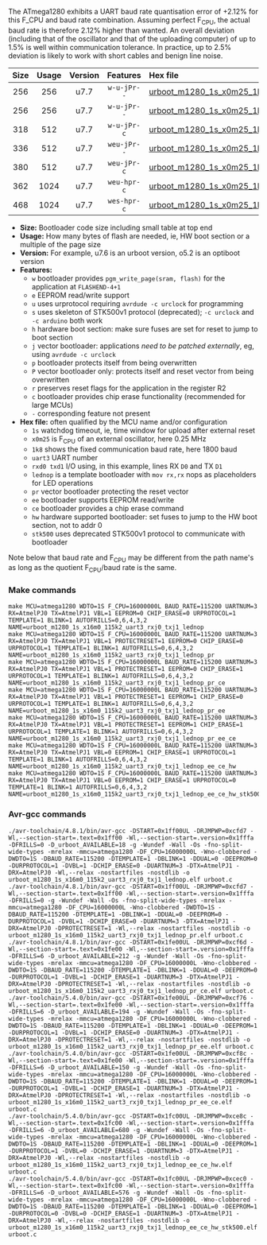 The ATmega1280 exhibits a UART baud rate quantisation error of +2.12% for this F_CPU and baud rate combination. Assuming perfect F<sub>CPU</sub>, the actual baud rate is therefore 2.12% higher than wanted. An overall deviation (including that of the oscillator and that of the uploading computer) of up to 1.5% is well within communication tolerance. In practice, up to 2.5% deviation is likely to work with short cables and benign line noise.

|Size|Usage|Version|Features|Hex file|
|:-:|:-:|:-:|:-:|:--|
|256|256|u7.7|`w-u-jPr--`|[urboot_m1280_1s_x0m25_1k8_uart3_rxj0_txj1_lednop.hex](https://raw.githubusercontent.com/stefanrueger/urboot.hex/main/boards/mega1280/atmega1280/watchdog_1_s/external_oscillator/%2B0m250000_hz/%2B%2B%2B1k8_baud/uart3_rxj0_txj1/lednop/urboot_m1280_1s_x0m25_1k8_uart3_rxj0_txj1_lednop.hex)|
|256|256|u7.7|`w-u-jPr--`|[urboot_m1280_1s_x0m25_1k8_uart3_rxj0_txj1_lednop_pr.hex](https://raw.githubusercontent.com/stefanrueger/urboot.hex/main/boards/mega1280/atmega1280/watchdog_1_s/external_oscillator/%2B0m250000_hz/%2B%2B%2B1k8_baud/uart3_rxj0_txj1/lednop/urboot_m1280_1s_x0m25_1k8_uart3_rxj0_txj1_lednop_pr.hex)|
|318|512|u7.7|`w-u-jPr-c`|[urboot_m1280_1s_x0m25_1k8_uart3_rxj0_txj1_lednop_pr_ce.hex](https://raw.githubusercontent.com/stefanrueger/urboot.hex/main/boards/mega1280/atmega1280/watchdog_1_s/external_oscillator/%2B0m250000_hz/%2B%2B%2B1k8_baud/uart3_rxj0_txj1/lednop/urboot_m1280_1s_x0m25_1k8_uart3_rxj0_txj1_lednop_pr_ce.hex)|
|336|512|u7.7|`weu-jPr--`|[urboot_m1280_1s_x0m25_1k8_uart3_rxj0_txj1_lednop_pr_ee.hex](https://raw.githubusercontent.com/stefanrueger/urboot.hex/main/boards/mega1280/atmega1280/watchdog_1_s/external_oscillator/%2B0m250000_hz/%2B%2B%2B1k8_baud/uart3_rxj0_txj1/lednop/urboot_m1280_1s_x0m25_1k8_uart3_rxj0_txj1_lednop_pr_ee.hex)|
|380|512|u7.7|`weu-jPr-c`|[urboot_m1280_1s_x0m25_1k8_uart3_rxj0_txj1_lednop_pr_ee_ce.hex](https://raw.githubusercontent.com/stefanrueger/urboot.hex/main/boards/mega1280/atmega1280/watchdog_1_s/external_oscillator/%2B0m250000_hz/%2B%2B%2B1k8_baud/uart3_rxj0_txj1/lednop/urboot_m1280_1s_x0m25_1k8_uart3_rxj0_txj1_lednop_pr_ee_ce.hex)|
|362|1024|u7.7|`weu-hpr-c`|[urboot_m1280_1s_x0m25_1k8_uart3_rxj0_txj1_lednop_ee_ce_hw.hex](https://raw.githubusercontent.com/stefanrueger/urboot.hex/main/boards/mega1280/atmega1280/watchdog_1_s/external_oscillator/%2B0m250000_hz/%2B%2B%2B1k8_baud/uart3_rxj0_txj1/lednop/urboot_m1280_1s_x0m25_1k8_uart3_rxj0_txj1_lednop_ee_ce_hw.hex)|
|468|1024|u7.7|`wes-hpr-c`|[urboot_m1280_1s_x0m25_1k8_uart3_rxj0_txj1_lednop_ee_ce_hw_stk500.hex](https://raw.githubusercontent.com/stefanrueger/urboot.hex/main/boards/mega1280/atmega1280/watchdog_1_s/external_oscillator/%2B0m250000_hz/%2B%2B%2B1k8_baud/uart3_rxj0_txj1/lednop/urboot_m1280_1s_x0m25_1k8_uart3_rxj0_txj1_lednop_ee_ce_hw_stk500.hex)|

- **Size:** Bootloader code size including small table at top end
- **Usage:** How many bytes of flash are needed, ie, HW boot section or a multiple of the page size
- **Version:** For example, u7.6 is an urboot version, o5.2 is an optiboot version
- **Features:**
  + `w` bootloader provides `pgm_write_page(sram, flash)` for the application at `FLASHEND-4+1`
  + `e` EEPROM read/write support
  + `u` uses urprotocol requiring `avrdude -c urclock` for programming
  + `s` uses skeleton of STK500v1 protocol (deprecated); `-c urclock` and `-c arduino` both work
  + `h` hardware boot section: make sure fuses are set for reset to jump to boot section
  + `j` vector bootloader: applications *need to be patched externally*, eg, using `avrdude -c urclock`
  + `p` bootloader protects itself from being overwritten
  + `P` vector bootloader only: protects itself and reset vector from being overwritten
  + `r` preserves reset flags for the application in the register R2
  + `c` bootloader provides chip erase functionality (recommended for large MCUs)
  + `-` corresponding feature not present
- **Hex file:** often qualified by the MCU name and/or configuration
  + `1s` watchdog timeout, ie, time window for upload after external reset
  + `x0m25` is F<sub>CPU</sub> of an external oscillator, here 0.25 MHz
  + `1k8` shows the fixed communication baud rate, here 1800 baud
  + `uart3` UART number
  + `rxd0 txd1` I/O using, in this example, lines RX `D0` and TX `D1`
  + `lednop` is a template bootloader with `mov rx,rx` nops as placeholders for LED operations
  + `pr` vector bootloader protecting the reset vector
  + `ee` bootloader supports EEPROM read/write
  + `ce` bootloader provides a chip erase command
  + `hw` hardware supported bootloader: set fuses to jump to the HW boot section, not to addr 0
  + `stk500` uses deprecated STK500v1 protocol to communicate with bootloader


Note below that baud rate and F<sub>CPU</sub> may be different from the path name's as long as the quotient F<sub>CPU</sub>/baud rate is the same.

### Make commands
```
make MCU=atmega1280 WDTO=1S F_CPU=16000000L BAUD_RATE=115200 UARTNUM=3 RX=AtmelPJ0 TX=AtmelPJ1 VBL=1 EEPROM=0 CHIP_ERASE=0 URPROTOCOL=1 TEMPLATE=1 BLINK=1 AUTOFRILLS=0,6,4,3,2 NAME=urboot_m1280_1s_x16m0_115k2_uart3_rxj0_txj1_lednop
make MCU=atmega1280 WDTO=1S F_CPU=16000000L BAUD_RATE=115200 UARTNUM=3 RX=AtmelPJ0 TX=AtmelPJ1 VBL=1 PROTECTRESET=1 EEPROM=0 CHIP_ERASE=0 URPROTOCOL=1 TEMPLATE=1 BLINK=1 AUTOFRILLS=0,6,4,3,2 NAME=urboot_m1280_1s_x16m0_115k2_uart3_rxj0_txj1_lednop_pr
make MCU=atmega1280 WDTO=1S F_CPU=16000000L BAUD_RATE=115200 UARTNUM=3 RX=AtmelPJ0 TX=AtmelPJ1 VBL=1 PROTECTRESET=1 EEPROM=0 CHIP_ERASE=1 URPROTOCOL=1 TEMPLATE=1 BLINK=1 AUTOFRILLS=0,6,4,3,2 NAME=urboot_m1280_1s_x16m0_115k2_uart3_rxj0_txj1_lednop_pr_ce
make MCU=atmega1280 WDTO=1S F_CPU=16000000L BAUD_RATE=115200 UARTNUM=3 RX=AtmelPJ0 TX=AtmelPJ1 VBL=1 PROTECTRESET=1 EEPROM=1 CHIP_ERASE=0 URPROTOCOL=1 TEMPLATE=1 BLINK=1 AUTOFRILLS=0,6,4,3,2 NAME=urboot_m1280_1s_x16m0_115k2_uart3_rxj0_txj1_lednop_pr_ee
make MCU=atmega1280 WDTO=1S F_CPU=16000000L BAUD_RATE=115200 UARTNUM=3 RX=AtmelPJ0 TX=AtmelPJ1 VBL=1 PROTECTRESET=1 EEPROM=1 CHIP_ERASE=1 URPROTOCOL=1 TEMPLATE=1 BLINK=1 AUTOFRILLS=0,6,4,3,2 NAME=urboot_m1280_1s_x16m0_115k2_uart3_rxj0_txj1_lednop_pr_ee_ce
make MCU=atmega1280 WDTO=1S F_CPU=16000000L BAUD_RATE=115200 UARTNUM=3 RX=AtmelPJ0 TX=AtmelPJ1 VBL=0 EEPROM=1 CHIP_ERASE=1 URPROTOCOL=1 TEMPLATE=1 BLINK=1 AUTOFRILLS=0,6,4,3,2 NAME=urboot_m1280_1s_x16m0_115k2_uart3_rxj0_txj1_lednop_ee_ce_hw
make MCU=atmega1280 WDTO=1S F_CPU=16000000L BAUD_RATE=115200 UARTNUM=3 RX=AtmelPJ0 TX=AtmelPJ1 VBL=0 EEPROM=1 CHIP_ERASE=1 URPROTOCOL=0 TEMPLATE=1 BLINK=1 AUTOFRILLS=0,6,4,3,2 NAME=urboot_m1280_1s_x16m0_115k2_uart3_rxj0_txj1_lednop_ee_ce_hw_stk500
```

### Avr-gcc commands
```
./avr-toolchain/4.8.1/bin/avr-gcc -DSTART=0x1ff00UL -DRJMPWP=0xcfd7 -Wl,--section-start=.text=0x1ff00 -Wl,--section-start=.version=0x1fffa -DFRILLS=0 -D_urboot_AVAILABLE=18 -g -Wundef -Wall -Os -fno-split-wide-types -mrelax -mmcu=atmega1280 -DF_CPU=16000000L -Wno-clobbered -DWDTO=1S -DBAUD_RATE=115200 -DTEMPLATE=1 -DBLINK=1 -DDUAL=0 -DEEPROM=0 -DURPROTOCOL=1 -DVBL=1 -DCHIP_ERASE=0 -DUARTNUM=3 -DTX=AtmelPJ1 -DRX=AtmelPJ0 -Wl,--relax -nostartfiles -nostdlib -o urboot_m1280_1s_x16m0_115k2_uart3_rxj0_txj1_lednop.elf urboot.c
./avr-toolchain/4.8.1/bin/avr-gcc -DSTART=0x1ff00UL -DRJMPWP=0xcfd7 -Wl,--section-start=.text=0x1ff00 -Wl,--section-start=.version=0x1fffa -DFRILLS=0 -g -Wundef -Wall -Os -fno-split-wide-types -mrelax -mmcu=atmega1280 -DF_CPU=16000000L -Wno-clobbered -DWDTO=1S -DBAUD_RATE=115200 -DTEMPLATE=1 -DBLINK=1 -DDUAL=0 -DEEPROM=0 -DURPROTOCOL=1 -DVBL=1 -DCHIP_ERASE=0 -DUARTNUM=3 -DTX=AtmelPJ1 -DRX=AtmelPJ0 -DPROTECTRESET=1 -Wl,--relax -nostartfiles -nostdlib -o urboot_m1280_1s_x16m0_115k2_uart3_rxj0_txj1_lednop_pr.elf urboot.c
./avr-toolchain/4.8.1/bin/avr-gcc -DSTART=0x1fe00UL -DRJMPWP=0xcf6d -Wl,--section-start=.text=0x1fe00 -Wl,--section-start=.version=0x1fffa -DFRILLS=6 -D_urboot_AVAILABLE=212 -g -Wundef -Wall -Os -fno-split-wide-types -mrelax -mmcu=atmega1280 -DF_CPU=16000000L -Wno-clobbered -DWDTO=1S -DBAUD_RATE=115200 -DTEMPLATE=1 -DBLINK=1 -DDUAL=0 -DEEPROM=0 -DURPROTOCOL=1 -DVBL=1 -DCHIP_ERASE=1 -DUARTNUM=3 -DTX=AtmelPJ1 -DRX=AtmelPJ0 -DPROTECTRESET=1 -Wl,--relax -nostartfiles -nostdlib -o urboot_m1280_1s_x16m0_115k2_uart3_rxj0_txj1_lednop_pr_ce.elf urboot.c
./avr-toolchain/5.4.0/bin/avr-gcc -DSTART=0x1fe00UL -DRJMPWP=0xcf76 -Wl,--section-start=.text=0x1fe00 -Wl,--section-start=.version=0x1fffa -DFRILLS=6 -D_urboot_AVAILABLE=194 -g -Wundef -Wall -Os -fno-split-wide-types -mrelax -mmcu=atmega1280 -DF_CPU=16000000L -Wno-clobbered -DWDTO=1S -DBAUD_RATE=115200 -DTEMPLATE=1 -DBLINK=1 -DDUAL=0 -DEEPROM=1 -DURPROTOCOL=1 -DVBL=1 -DCHIP_ERASE=0 -DUARTNUM=3 -DTX=AtmelPJ1 -DRX=AtmelPJ0 -DPROTECTRESET=1 -Wl,--relax -nostartfiles -nostdlib -o urboot_m1280_1s_x16m0_115k2_uart3_rxj0_txj1_lednop_pr_ee.elf urboot.c
./avr-toolchain/5.4.0/bin/avr-gcc -DSTART=0x1fe00UL -DRJMPWP=0xcf8c -Wl,--section-start=.text=0x1fe00 -Wl,--section-start=.version=0x1fffa -DFRILLS=6 -D_urboot_AVAILABLE=150 -g -Wundef -Wall -Os -fno-split-wide-types -mrelax -mmcu=atmega1280 -DF_CPU=16000000L -Wno-clobbered -DWDTO=1S -DBAUD_RATE=115200 -DTEMPLATE=1 -DBLINK=1 -DDUAL=0 -DEEPROM=1 -DURPROTOCOL=1 -DVBL=1 -DCHIP_ERASE=1 -DUARTNUM=3 -DTX=AtmelPJ1 -DRX=AtmelPJ0 -DPROTECTRESET=1 -Wl,--relax -nostartfiles -nostdlib -o urboot_m1280_1s_x16m0_115k2_uart3_rxj0_txj1_lednop_pr_ee_ce.elf urboot.c
./avr-toolchain/5.4.0/bin/avr-gcc -DSTART=0x1fc00UL -DRJMPWP=0xce8c -Wl,--section-start=.text=0x1fc00 -Wl,--section-start=.version=0x1fffa -DFRILLS=6 -D_urboot_AVAILABLE=680 -g -Wundef -Wall -Os -fno-split-wide-types -mrelax -mmcu=atmega1280 -DF_CPU=16000000L -Wno-clobbered -DWDTO=1S -DBAUD_RATE=115200 -DTEMPLATE=1 -DBLINK=1 -DDUAL=0 -DEEPROM=1 -DURPROTOCOL=1 -DVBL=0 -DCHIP_ERASE=1 -DUARTNUM=3 -DTX=AtmelPJ1 -DRX=AtmelPJ0 -Wl,--relax -nostartfiles -nostdlib -o urboot_m1280_1s_x16m0_115k2_uart3_rxj0_txj1_lednop_ee_ce_hw.elf urboot.c
./avr-toolchain/5.4.0/bin/avr-gcc -DSTART=0x1fc00UL -DRJMPWP=0xcec0 -Wl,--section-start=.text=0x1fc00 -Wl,--section-start=.version=0x1fffa -DFRILLS=6 -D_urboot_AVAILABLE=576 -g -Wundef -Wall -Os -fno-split-wide-types -mrelax -mmcu=atmega1280 -DF_CPU=16000000L -Wno-clobbered -DWDTO=1S -DBAUD_RATE=115200 -DTEMPLATE=1 -DBLINK=1 -DDUAL=0 -DEEPROM=1 -DURPROTOCOL=0 -DVBL=0 -DCHIP_ERASE=1 -DUARTNUM=3 -DTX=AtmelPJ1 -DRX=AtmelPJ0 -Wl,--relax -nostartfiles -nostdlib -o urboot_m1280_1s_x16m0_115k2_uart3_rxj0_txj1_lednop_ee_ce_hw_stk500.elf urboot.c
```

